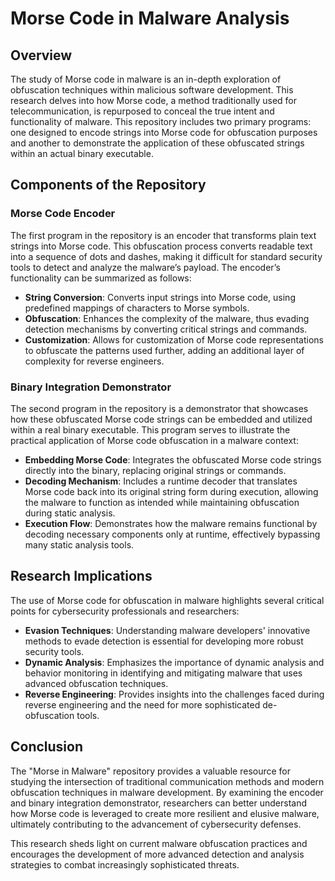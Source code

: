 # Morse Code in Malware Analysis

## Overview

The study of Morse code in malware is an in-depth exploration of obfuscation techniques within malicious software development. This research delves into how Morse code, a method traditionally used for telecommunication, is repurposed to conceal the true intent and functionality of malware. This repository includes two primary programs: one designed to encode strings into Morse code for obfuscation purposes and another to demonstrate the application of these obfuscated strings within an actual binary executable.

## Components of the Repository

### Morse Code Encoder

The first program in the repository is an encoder that transforms plain text strings into Morse code. This obfuscation process converts readable text into a sequence of dots and dashes, making it difficult for standard security tools to detect and analyze the malware’s payload. The encoder’s functionality can be summarized as follows:

- **String Conversion**: Converts input strings into Morse code, using predefined mappings of characters to Morse symbols.
- **Obfuscation**: Enhances the complexity of the malware, thus evading detection mechanisms by converting critical strings and commands.
- **Customization**: Allows for customization of Morse code representations to obfuscate the patterns used further, adding an additional layer of complexity for reverse engineers.

### Binary Integration Demonstrator

The second program in the repository is a demonstrator that showcases how these obfuscated Morse code strings can be embedded and utilized within a real binary executable. This program serves to illustrate the practical application of Morse code obfuscation in a malware context:

- **Embedding Morse Code**: Integrates the obfuscated Morse code strings directly into the binary, replacing original strings or commands.
- **Decoding Mechanism**: Includes a runtime decoder that translates Morse code back into its original string form during execution, allowing the malware to function as intended while maintaining obfuscation during static analysis.
- **Execution Flow**: Demonstrates how the malware remains functional by decoding necessary components only at runtime, effectively bypassing many static analysis tools.

## Research Implications

The use of Morse code for obfuscation in malware highlights several critical points for cybersecurity professionals and researchers:

- **Evasion Techniques**: Understanding malware developers' innovative methods to evade detection is essential for developing more robust security tools.
- **Dynamic Analysis**: Emphasizes the importance of dynamic analysis and behavior monitoring in identifying and mitigating malware that uses advanced obfuscation techniques.
- **Reverse Engineering**: Provides insights into the challenges faced during reverse engineering and the need for more sophisticated de-obfuscation tools.

## Conclusion

The "Morse in Malware" repository provides a valuable resource for studying the intersection of traditional communication methods and modern obfuscation techniques in malware development. By examining the encoder and binary integration demonstrator, researchers can better understand how Morse code is leveraged to create more resilient and elusive malware, ultimately contributing to the advancement of cybersecurity defenses.

This research sheds light on current malware obfuscation practices and encourages the development of more advanced detection and analysis strategies to combat increasingly sophisticated threats.
